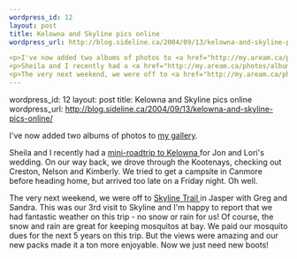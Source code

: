 ```yaml
--- 
wordpress_id: 12
layout: post
title: Kelowna and Skyline pics online
wordpress_url: http://blog.sideline.ca/2004/09/13/kelowna-and-skyline-pics-online/

<p>I've now added two albums of photos to <a href="http://my.aream.ca/photos">my gallery</a>. </p>
<p>Sheila and I recently had a <a href="http://my.aream.ca/photos/albums/33.aspx">mini-roadtrip to Kelowna </a>for Jon and Lori's wedding. On our way back, we drove through the Kootenays, checking out Creston, Nelson and Kimberly. We tried to get a campsite in Canmore before heading home, but arrived too late on a Friday night. Oh well.</p>
<p>The very next weekend, we were off to <a href="http://my.aream.ca/photos/albums/32.aspx">Skyline Trail </a>in Jasper with Greg and Sandra. This was our 3rd visit to Skyline and I'm happy to report that we had fantastic weather on this trip - no snow or rain for us! Of course, the snow and rain are great for keeping mosquitos at bay. We paid our mosquito dues for the next 5 years on this trip. But the views were amazing and our new packs made it a ton more enjoyable. Now we just need new boots!</p>
--- 
```

wordpress_id: 12
layout: post
title: Kelowna and Skyline pics online
wordpress_url: http://blog.sideline.ca/2004/09/13/kelowna-and-skyline-pics-online/

<p>I've now added two albums of photos to <a href="http://my.aream.ca/photos">my gallery</a>. </p>
<p>Sheila and I recently had a <a href="http://my.aream.ca/photos/albums/33.aspx">mini-roadtrip to Kelowna </a>for Jon and Lori's wedding. On our way back, we drove through the Kootenays, checking out Creston, Nelson and Kimberly. We tried to get a campsite in Canmore before heading home, but arrived too late on a Friday night. Oh well.</p>
<p>The very next weekend, we were off to <a href="http://my.aream.ca/photos/albums/32.aspx">Skyline Trail </a>in Jasper with Greg and Sandra. This was our 3rd visit to Skyline and I'm happy to report that we had fantastic weather on this trip - no snow or rain for us! Of course, the snow and rain are great for keeping mosquitos at bay. We paid our mosquito dues for the next 5 years on this trip. But the views were amazing and our new packs made it a ton more enjoyable. Now we just need new boots!</p>
